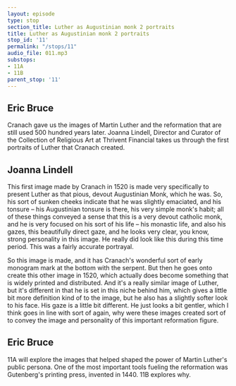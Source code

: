 ```yaml
---
layout: episode
type: stop
section_title: Luther as Augustinian monk 2 portraits
title: Luther as Augustinian monk 2 portraits
stop_id: '11'
permalink: "/stops/11"
audio_file: 011.mp3
substops:
- 11A
- 11B
parent_stop: '11'
---
```


## Eric Bruce

Cranach gave us the images of Martin Luther and the reformation that are still used 500 hundred years later. Joanna Lindell, Director and Curator of the Collection of Religious Art at Thrivent Financial takes us through the first portraits of Luther that Cranach created.

## Joanna Lindell

This first image made by Cranach in 1520 is made very specifically to present Luther as that pious, devout Augustinian Monk, which he was. So, his sort of sunken cheeks indicate that he was slightly emaciated, and his tonsure – his Augustinian tonsure is there, his very simple monk's habit; all of these things conveyed a sense that this is a very devout catholic monk, and he is very focused on his sort of his life – his monastic life, and also his gazes, this beautifully direct gaze, and he looks very clear, you know, strong personality in this image. He really did look like this during this time period. This was a fairly accurate portrayal.

So this image is made, and it has Cranach's wonderful sort of early monogram mark at the bottom with the serpent. But then he goes onto create this other image in 1520, which actually does become something that is widely printed and distributed. And it's a really similar image of Luther, but it's different in that he is set in this niche behind him, which gives a little bit more definition kind of to the image, but he also has a slightly softer look to his face. His gaze is a little bit different. He just looks a bit gentler, which I think goes in line with sort of again, why were these images created sort of to convey the image and personality of this important reformation figure.

## Eric Bruce

11A will explore the images that helped shaped the power of Martin Luther's public persona. One of the most important tools fueling the reformation was Gutenberg's printing press, invented in 1440. 11B explores why.

